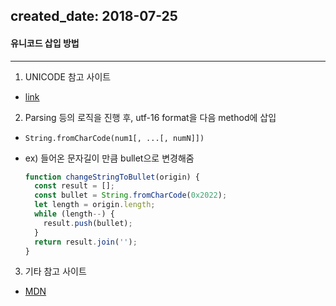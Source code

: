 created_date: 2018-07-25
------

#### 유니코드 삽입 방법
------

1. UNICODE 참고 사이트
  - [link](https://www.compart.com/en/unicode)
2. Parsing 등의 로직을 진행 후, utf-16 format을 다음 method에 삽입
  - ```
    String.fromCharCode(num1[, ...[, numN]]) 
    ```
  - ex) 들어온 문자길이 만큼 bullet으로 변경해줌
    ```javascript
    function changeStringToBullet(origin) {
      const result = [];
      const bullet = String.fromCharCode(0x2022);
      let length = origin.length;
      while (length--) {
        result.push(bullet);
      }
      return result.join('');
    }
    ```    
3. 기타 참고 사이트
  - [MDN](https://developer.mozilla.org/en-US/docs/Web/JavaScript/Reference/Global_Objects/String/fromCharCode)
